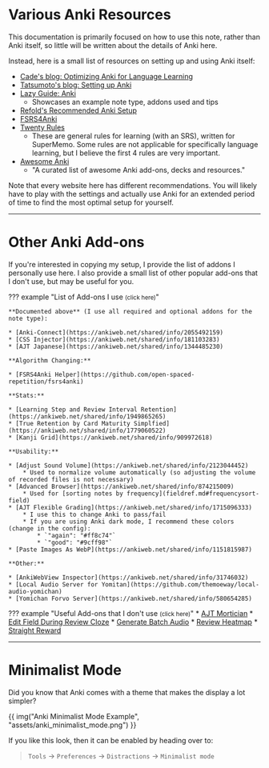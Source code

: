 
# Various Anki Resources
This documentation is primarily focused on how to use this note,
rather than Anki itself, so little will be written about the details of Anki here.

Instead, here is a small list of resources on setting up and using Anki itself:

* [Cade's blog: Optimizing Anki for Language Learning](https://cademcniven.com/posts/20210410/)
* [Tatsumoto's blog: Setting up Anki](https://tatsumoto.neocities.org/blog/setting-up-anki.html)
* [Lazy Guide: Anki](https://rentry.co/lazyXel#anki)
    * Showcases an example note type, addons used and tips
* [Refold's Recommended Anki Setup](https://refold.la/roadmap/stage-1/a/anki-setup)
* [FSRS4Anki](https://github.com/open-spaced-repetition/fsrs4anki)
* [Twenty Rules](https://www.supermemo.com/en/blog/twenty-rules-of-formulating-knowledge)
    * These are general rules for learning (with an SRS), written for SuperMemo. Some rules are not applicable for specifically language learning, but I believe the first 4 rules are very important.
* [Awesome Anki](https://github.com/tianshanghong/awesome-anki)
    * "A curated list of awesome Anki add-ons, decks and resources."

Note that every website here has different recommendations.
You will likely have to play with the settings and actually use Anki for an extended period of time
to find the most optimal setup for yourself.

---


# Other Anki Add-ons

If you're interested in copying my setup, I provide the list of addons I personally use here.
I also provide a small list of other popular add-ons that I don't use, but may be useful for you.

??? example "List of Add-ons I use <small>(click here)</small>"

    **Documented above** (I use all required and optional addons for the note type):

    * [Anki-Connect](https://ankiweb.net/shared/info/2055492159)
    * [CSS Injector](https://ankiweb.net/shared/info/181103283)
    * [AJT Japanese](https://ankiweb.net/shared/info/1344485230)

    **Algorithm Changing:**

    * [FSRS4Anki Helper](https://github.com/open-spaced-repetition/fsrs4anki)

    **Stats:**

    * [Learning Step and Review Interval Retention](https://ankiweb.net/shared/info/1949865265)
    * [True Retention by Card Maturity Simplfied](https://ankiweb.net/shared/info/1779060522)
    * [Kanji Grid](https://ankiweb.net/shared/info/909972618)

    **Usability:**

    * [Adjust Sound Volume](https://ankiweb.net/shared/info/2123044452)
        * Used to normalize volume automatically (so adjusting the volume of recorded files is not necessary)
    * [Advanced Browser](https://ankiweb.net/shared/info/874215009)
        * Used for [sorting notes by frequency](fieldref.md#frequencysort-field)
    * [AJT Flexible Grading](https://ankiweb.net/shared/info/1715096333)
        * I use this to change Anki to pass/fail
        * If you are using Anki dark mode, I recommend these colors (change in the config):
            * `"again": "#ff8c74"`
            * `"good": "#9cff98"`
    * [Paste Images As WebP](https://ankiweb.net/shared/info/1151815987)

    **Other:**

    * [AnkiWebView Inspector](https://ankiweb.net/shared/info/31746032)
    * [Local Audio Server for Yomitan](https://github.com/themoeway/local-audio-yomichan)
    * [Yomichan Forvo Server](https://ankiweb.net/shared/info/580654285)


??? example "Useful Add-ons that I don't use <small>(click here)</small>"
    * [AJT Mortician](https://ankiweb.net/shared/info/1255924302)
    * [Edit Field During Review Cloze](https://ankiweb.net/shared/info/385888438)
    * [Generate Batch Audio](https://ankiweb.net/shared/info/1156270186)
    * [Review Heatmap](https://ankiweb.net/shared/info/1771074083)
    * [Straight Reward](https://ankiweb.net/shared/info/957961234)


---

# Minimalist Mode
Did you know that Anki comes with a theme that makes the display a lot simpler?

{{ img("Anki Minimalist Mode Example", "assets/anki_minimalist_mode.png") }}

If you like this look, then it can be enabled by heading over to:
> `Tools` →  `Preferences` →  `Distractions` →  `Minimalist mode`

